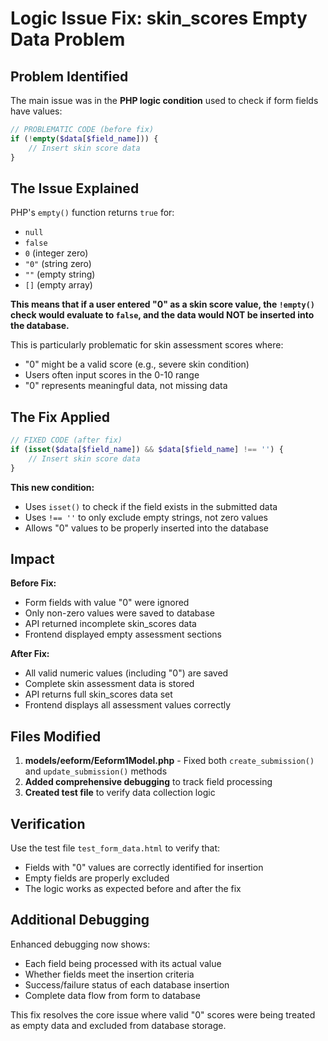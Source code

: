 # Logic Issue Fix: skin_scores Empty Data Problem

## Problem Identified

The main issue was in the **PHP logic condition** used to check if form fields have values:

```php
// PROBLEMATIC CODE (before fix)
if (!empty($data[$field_name])) {
    // Insert skin score data
}
```

## The Issue Explained

PHP's `empty()` function returns `true` for:
- `null`
- `false` 
- `0` (integer zero)
- `"0"` (string zero)
- `""` (empty string)
- `[]` (empty array)

**This means that if a user entered "0" as a skin score value, the `!empty()` check would evaluate to `false`, and the data would NOT be inserted into the database.**

This is particularly problematic for skin assessment scores where:
- "0" might be a valid score (e.g., severe skin condition)
- Users often input scores in the 0-10 range
- "0" represents meaningful data, not missing data

## The Fix Applied

```php
// FIXED CODE (after fix)
if (isset($data[$field_name]) && $data[$field_name] !== '') {
    // Insert skin score data
}
```

**This new condition:**
- Uses `isset()` to check if the field exists in the submitted data
- Uses `!== ''` to only exclude empty strings, not zero values
- Allows "0" values to be properly inserted into the database

## Impact

**Before Fix:**
- Form fields with value "0" were ignored
- Only non-zero values were saved to database
- API returned incomplete skin_scores data
- Frontend displayed empty assessment sections

**After Fix:**
- All valid numeric values (including "0") are saved
- Complete skin assessment data is stored
- API returns full skin_scores data set
- Frontend displays all assessment values correctly

## Files Modified

1. **models/eeform/Eeform1Model.php** - Fixed both `create_submission()` and `update_submission()` methods
2. **Added comprehensive debugging** to track field processing
3. **Created test file** to verify data collection logic

## Verification

Use the test file `test_form_data.html` to verify that:
- Fields with "0" values are correctly identified for insertion
- Empty fields are properly excluded
- The logic works as expected before and after the fix

## Additional Debugging

Enhanced debugging now shows:
- Each field being processed with its actual value
- Whether fields meet the insertion criteria
- Success/failure status of each database insertion
- Complete data flow from form to database

This fix resolves the core issue where valid "0" scores were being treated as empty data and excluded from database storage.